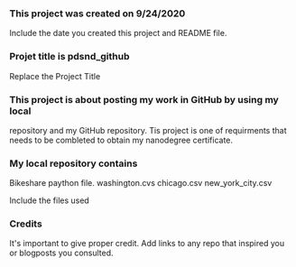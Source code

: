 ### This project was created on 9/24/2020
Include the date you created this project and README file.

### Projet title is pdsnd_github
Replace the Project Title

### This project is about posting my work in GitHub by using my local
repository and my GitHub repository. 
Tis project is one of requirments that needs to be combleted to obtain my nanodegree certificate.

### My local repository contains 
Bikeshare paython file.
washington.cvs
chicago.csv
new_york_city.csv

Include the files used

### Credits
It's important to give proper credit. Add links to any repo that inspired you or blogposts you consulted.

